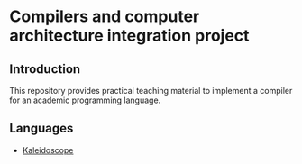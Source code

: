 # Compilers and computer architecture integration project

## Introduction

This repository provides practical teaching material to implement a compiler
for an academic programming language.

## Languages

- [Kaleidoscope](./kaleidoscope/README.md)